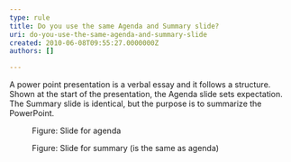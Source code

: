 ```yaml
---
type: rule
title: Do you use the same Agenda and Summary slide?
uri: do-you-use-the-same-agenda-and-summary-slide
created: 2010-06-08T09:55:27.0000000Z
authors: []

---
```



A power point presentation is a verbal essay and it follows a structure. Shown at the start of the presentation, the Agenda slide sets expectation. The Summary slide is identical, but the purpose is to summarize the PowerPoint.
<dl>    <dt><img alt="" class="ms-rteCustom-ImageArea" src="/Communication/RulesToBetterPowerpointPresentations/PublishingImages/agenda.gif"> </dt>
    <dd class="ms-rteCustom-FigureNormal">Figure&#58; Slide for agenda </dd></dl><dl>    <dt><img alt="" class="ms-rteCustom-ImageArea" src="/Communication/RulesToBetterPowerpointPresentations/PublishingImages/summary.gif"> </dt>
    <dd class="ms-rteCustom-FigureNormal">Figure&#58; Slide for summary (is the same as agenda) </dd></dl>
